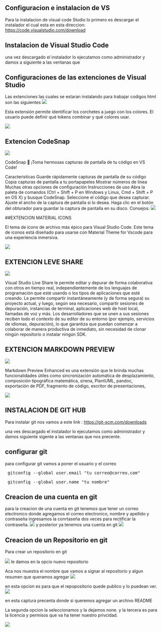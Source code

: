 ## Configuracion e instalacion de VS 
Para la instalacion de visual code Studio lo primero es descargar el instalador el cual esta en esta direccion: https://code.visualstudio.com/download

## Instalacion de Visual Studio Code

una vez descargado el instalador lo ejecutamos como administrador y damos a siguiente a las ventanas que

##  Configuraciones de las extenciones de Visual Studio 

Las extenciones las cuales se estaran instalando para trabajar codigos html son las siguientes
![ ](/img/Bracket.png)


Esta extensión permite identificar los corchetes a juego con los colores. El usuario puede definir qué tokens combinar y qué colores usar.

![ ](/img/corchete.png)

## Extencion CodeSnap
![ ](/img/code.png)

CodeSnap
📸 ¡Toma hermosas capturas de pantalla de tu código en VS Code!

Caracteristicas
Guarde rápidamente capturas de pantalla de su código
Copia capturas de pantalla a tu portapapeles
Mostrar números de línea
Muchas otras opciones de configuración
Instrucciones de uso
Abra la paleta de comandos (Ctrl + Shift + P en Windows y Linux, Cmd + Shift + P en OS X) y busque CodeSnap.
Seleccione el código que desea capturar.
Ajuste el ancho de la captura de pantalla si lo desea.
Haga clic en el botón del obturador para guardar la captura de pantalla en su disco.
Consejos:
![ ](/img/captura.png)

##EXTENCION MATERIAL ICONS

El tema de icono de archivo más épico para Visual Studio Code. Este tema de iconos está diseñado para usarse con Material Theme for Vscode para una experiencia inmersiva.

![ ](/img/material.png)
## EXTENCION LEVE SHARE


![ ](/img/live.png)

Visual Studio Live Share le permite editar y depurar de forma colaborativa con otros en tiempo real, independientemente de los lenguajes de programación que esté usando o los tipos de aplicaciones que esté creando. Le permite compartir instantáneamente (y de forma segura) su proyecto actual, y luego, según sea necesario, compartir sesiones de depuración, instancias de terminal, aplicaciones web de host local, llamadas de voz y más. Los desarrolladores que se unen a sus sesiones reciben todo el contexto de su editor de su entorno (por ejemplo, servicios de idiomas, depuración), lo que garantiza que puedan comenzar a colaborar de manera productiva de inmediato, sin necesidad de clonar ningún repositorio o instalar ningún SDK.
## EXTENCION MARKDOWN PREVIEW

![ ](/img/mar.png)

Markdown Preview Enhanced es una extensión que le brinda muchas funcionalidades útiles como sincronización automática de desplazamiento, composición tipográfica matemática, sirena, PlantUML, pandoc, exportación de PDF, fragmento de código, escritor de presentaciones,

![ ](/img/da.png)

## INSTALACION DE GIT HUB

Para instalar git nos vamos a este link : https://git-scm.com/downloads 

una ves descargado el instalador lo ejecutamos como administrador y damos siguiente sigente a las ventanas que nos precente.

## configurar git

para configurar git vamos a poner el usuario y el correo 
<pre> gitconfig --global user.email "tu_correo@correo.com" </pre>
<pre> gitconfig --global user.name "tu_nombre" </pre>

## Creacion de una cuenta en git 
para la creacion de una cuenta en git tenemos que tener un correo electronico  donde agregamos el correo electronico, nombre y apellido y contraseña ingresamos la conrtaseña dos veces para rectificar la contraseña.
![ ](/img/mm.png)
y posterior ya tenemos una cuenta en git
![ ](/img/cu.png)
## Creacion de un Repositorio en git
Para crear un repositorio en git 

![ ](/img/re.png)
le damos en la opcio nuevo repositorio


Aca nos muestra el nombre que vamos a signar al repositorio y  algun resumen que queramos agregar
![ ](/img/git.png)

en esta opcion es para que el repopositorio quede publico y lo puedean ver.
![ ](/img/ll.png)

en esta captura precenta  donde si queremos agregar un archivo README

La segunda opcion la seleccionamos y la dejamos none.
 y la tercera es para la licencia y permisos que va ha tener nuestro privcidad.

 ![ ](/img/ul.png)